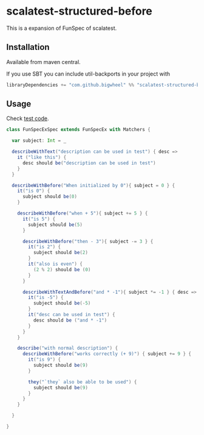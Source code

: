 # scalatest-structured-before

This is a expansion of FunSpec of scalatest.

## Installation

Available from maven central.

If you use SBT you can include util-backports in your project with

```scala
libraryDependencies += "com.github.bigwheel" %% "scalatest-structured-before" % "1.0"
```

## Usage

Check [test code](https://github.com/bigwheel/scalatest-structured-before/blob/master/src/test/scala/com/github/bigwheel/scalatest/FunSpecExSpec.scala).

```scala
class FunSpecExSpec extends FunSpecEx with Matchers {

  var subject: Int = _

  describeWithText("description can be used in test") { desc =>
    it ("like this") {
      desc should be("description can be used in test")
    }
  }

  describeWithBefore("When initialized by 0"){ subject = 0 } {
    it("is 0") {
      subject should be(0)
    }

    describeWithBefore("when + 5"){ subject += 5 } {
      it("is 5") {
        subject should be(5)
      }

      describeWithBefore("then - 3"){ subject -= 3 } {
        it("is 2") {
          subject should be(2)
        }
        it("also is even") {
          (2 % 2) should be (0)
        }
      }

      describeWithTextAndBefore("and * -1"){ subject *= -1 } { desc =>
        it("is -5") {
          subject should be(-5)
        }
        it("desc can be used in test") {
          desc should be ("and * -1")
        }
      }
    }

    describe("with normal description") {
      describeWithBefore("works correctly (+ 9)") { subject += 9 } {
        it("is 9") {
          subject should be(9)
        }

        they("`they` also be able to be used") {
          subject should be(9)
        }
      }
    }

  }

}
```
